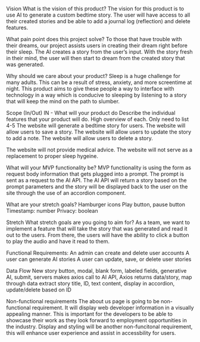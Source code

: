 Vision
What is the vision of this product?
The vision for this product is to use AI to generate a custom bedtime story. 
The user will have access to all their created stories and be able to add a journal log (reflection) and delete features.

What pain point does this project solve?
To those that have trouble with their dreams, our project assists users in creating their dream right before their sleep. 
The AI creates a story from the user’s input. With the story fresh in their mind, the user will then start to dream from the created story that was generated.

Why should we care about your product?
Sleep is a huge challenge for many adults. 
This can be a result of stress, anxiety, and more screentime at night. 
This product aims to give these people a way to interface with technology in a way which is conducive to sleeping by listening to a story that will keep the mind on the path to slumber.

Scope (In/Out)
IN - What will your product do
Describe the individual features that your product will do.
High overview of each. Only need to list 4-5
The website will generate a bedtime story for users.
The website will allow users to save a story.
The website will allow users to update the story to add a note.
The website will allow users to delete a story.

The website will not provide medical advice. 
The website will not serve as a replacement to proper sleep hygeine. 

What will your MVP functionality be?
MVP functionality is using the form as request body information that gets plugged into a prompt. 
The prompt is sent as a request to the AI API. 
The AI API will return a story based on the prompt parameters and the story will be displayed back to the user on the site through the use of an accordion component.

What are your stretch goals?
Hamburger icons
Play button, pause button
Timestamp: number
Privacy: boolean

Stretch
What stretch goals are you going to aim for?
As a team, we want to implement a feature that will take the story that was generated and read it out to the users. 
From there, the users will have the ability to click a button to play the audio and have it read to them.

Functional Requirements:
An admin can create and delete user accounts
A user can generate AI stories
A user can update, save, or delete user stories

Data Flow
New story button, modal, blank form, labeled fields, generative AI, submit, servers makes axios call to AI API, Axios returns data/story, map through data extract story title, ID, text content, display in accordion, update/delete based on ID

Non-functional requirements 
The about us page is going to be non-functional requirement. 
It will display web developer information in a visually appealing manner. 
This is important for the developers to be able to showcase their work as they look forward to employment opportunities in the industry.
Display and styling will be another non-funcitonal requirement, this will enhance user experience and assist in accessbility for users. 


